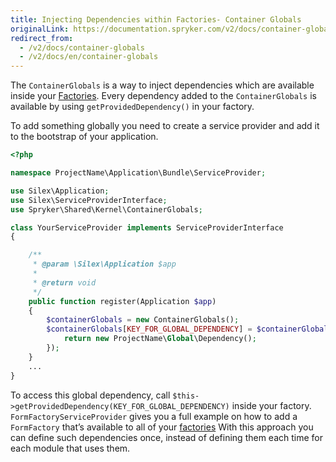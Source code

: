 ```yaml
---
title: Injecting Dependencies within Factories- Container Globals
originalLink: https://documentation.spryker.com/v2/docs/container-globals
redirect_from:
  - /v2/docs/container-globals
  - /v2/docs/en/container-globals
---
```


The `ContainerGlobals` is a way to inject dependencies which are available inside your [Factories](/docs/scos/dev/developer-guides/201903.0/development-guide/back-end/data-manipulation/data-enrichment/factory/creating-instances-of-classes-factory.html). Every dependency added to the `ContainerGlobals` is available by using `getProvidedDependency()` in your factory.

To add something globally you need to create a service provider and add it to the bootstrap of your application.

```php
<?php

namespace ProjectName\Application\Bundle\ServiceProvider;

use Silex\Application;
use Silex\ServiceProviderInterface;
use Spryker\Shared\Kernel\ContainerGlobals;

class YourServiceProvider implements ServiceProviderInterface
{

    /**
     * @param \Silex\Application $app
     *
     * @return void
     */
    public function register(Application $app)
    {
        $containerGlobals = new ContainerGlobals();
        $containerGlobals[KEY_FOR_GLOBAL_DEPENDENCY] = $containerGlobals->share(function () use () {
            return new ProjectName\Global\Dependency();
        });
    }
    ...
}
```

To access this global dependency, call `$this->getProvidedDependency(KEY_FOR_GLOBAL_DEPENDENCY)` inside your factory. `FormFactoryServiceProvider` gives you a full example on how to add a `FormFactory` that’s available to all of your [factories](/docs/scos/dev/developer-guides/201903.0/development-guide/back-end/data-manipulation/data-enrichment/factory/creating-instances-of-classes-factory.html) With this approach you can define such dependencies once, instead of defining them each time for each module that uses them.
